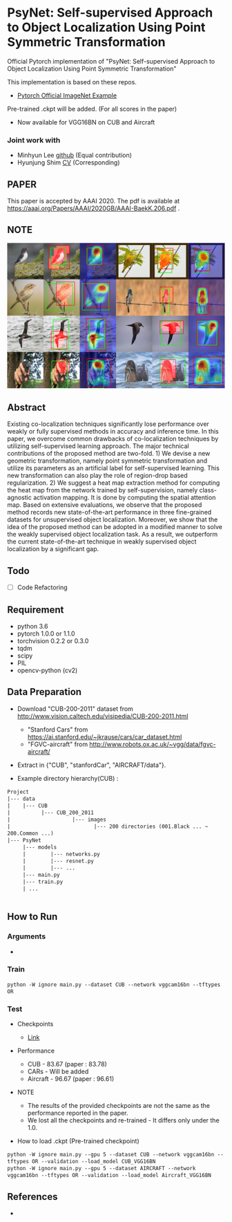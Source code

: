 # PsyNet: Self-supervised Approach to Object Localization Using Point Symmetric Transformation
Official Pytorch implementation of "PsyNet: Self-supervised Approach to Object Localization Using Point Symmetric Transformation"   

This implementation is based on these repos.
* [Pytorch Official ImageNet Example](https://github.com/pytorch/examples/tree/master/imagenet)

Pre-trained .ckpt will be added. (For all scores in the paper)  
* Now available for VGG16BN on CUB and Aircraft

### Joint work with
* Minhyun Lee [github](https://github.com/gaviotas) (Equal contribution)
* Hyunjung Shim [CV](https://sites.google.com/site/katehyunjungshim/) (Corresponding)

## PAPER
This paper is accepted by AAAI 2020. The pdf is available at https://aaai.org/Papers/AAAI/2020GB/AAAI-BaekK.206.pdf .

## NOTE
![structure](./resrc/qualitative_comp.png)

## Abstract
Existing co-localization techniques significantly lose performance over weakly or fully supervised methods in accuracy and inference time. In this paper, we overcome common drawbacks of co-localization techniques by utilizing self-supervised learning approach. The major technical contributions of the proposed method are two-fold. 1) We devise a new geometric transformation, namely point symmetric transformation and utilize its parameters as an artificial label for self-supervised learning. This new transformation can also play the role of region-drop based regularization. 2) We suggest a heat map extraction method for computing the heat map from the network trained by self-supervision, namely class-agnostic activation mapping. It is done by computing the spatial attention map. Based on extensive evaluations, we observe that the proposed method records new state-of-the-art performance in three fine-grained datasets for unsupervised object localization. Moreover, we show that the idea of the proposed method can be adopted in a modified manner to solve the weakly supervised object localization task. As a result, we outperform the current state-of-the-art technique in weakly supervised object localization by a significant gap.

## Todo
- [ ] Code Refactoring

## Requirement
  * python 3.6
  * pytorch 1.0.0 or 1.1.0
  * torchvision 0.2.2 or 0.3.0
  * tqdm
  * scipy
  * PIL
  * opencv-python (cv2)
  
## Data Preparation
  * Download "CUB-200-2011" dataset from http://www.vision.caltech.edu/visipedia/CUB-200-2011.html
      * "Stanford Cars" from https://ai.stanford.edu/~jkrause/cars/car_dataset.html
      * "FGVC-aircraft" from http://www.robots.ox.ac.uk/~vgg/data/fgvc-aircraft/
  * Extract in {"CUB", "stanfordCar", "AIRCRAFT/data"}.

  * Example directory hierarchy(CUB) :
  ```
  Project
  |--- data
  |    |--- CUB
  |          |--- CUB_200_2011
  |                    |--- images
  |                           |--- 200 directories (001.Black ... ~ 200.Common ...)
  |--- PsyNet
       |--- models
       |        |--- networks.py
       |        |--- resnet.py
       |        |--- ...
       |--- main.py 
       |--- train.py
       | ...
       
  ```
   
## How to Run
### Arguments
-
   
### Train
```
python -W ignore main.py --dataset CUB --network vggcam16bn --tftypes OR
```

### Test
* Checkpoints
    * [Link](https://drive.google.com/drive/folders/1xU1Mtq84jwmpIa8YdnsZmlcevkEouDCJ?usp=sharing)
* Performance
    * CUB - 83.67 (paper : 83.78)
    * CARs - Will be added
    * Aircraft - 96.67 (paper : 96.61)
* NOTE
    * The results of the provided checkpoints are not the same as the performance reported in the paper.
    * We lost all the checkpoints and re-trained - It differs only under the 1.0.
   
* How to load .ckpt (Pre-trained checkpoint)
```
python -W ignore main.py --gpu 5 --dataset CUB --network vggcam16bn --tftypes OR --validation --load_model CUB_VGG16BN
python -W ignore main.py --gpu 5 --dataset AIRCRAFT --network vggcam16bn --tftypes OR --validation --load_model Aircraft_VGG16BN
```

## References
-
